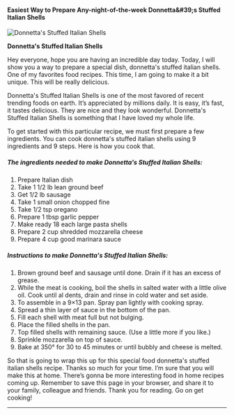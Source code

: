             

#### Easiest Way to Prepare Any-night-of-the-week Donnetta&amp;#39;s Stuffed Italian Shells

![Donnetta's Stuffed Italian Shells](https://img-global.cpcdn.com/recipes/5144917164687360/751x532cq70/donnettas-stuffed-italian-shells-recipe-main-photo.jpg)

**Donnetta's Stuffed Italian Shells**

Hey everyone, hope you are having an incredible day today. Today, I will show you a way to prepare a special dish, donnetta's stuffed italian shells. One of my favorites food recipes. This time, I am going to make it a bit unique. This will be really delicious.

Donnetta's Stuffed Italian Shells is one of the most favored of recent trending foods on earth. It’s appreciated by millions daily. It is easy, it’s fast, it tastes delicious. They are nice and they look wonderful. Donnetta's Stuffed Italian Shells is something that I have loved my whole life.

To get started with this particular recipe, we must first prepare a few ingredients. You can cook donnetta's stuffed italian shells using 9 ingredients and 9 steps. Here is how you cook that.

##### The ingredients needed to make Donnetta's Stuffed Italian Shells:

1.  Prepare Italian dish
2.  Take 1 1/2 lb lean ground beef
3.  Get 1/2 lb sausage
4.  Take 1 small onion chopped fine
5.  Take 1/2 tsp oregano
6.  Prepare 1 tbsp garlic pepper
7.  Make ready 18 each large pasta shells
8.  Prepare 2 cup shredded mozzarella cheese
9.  Prepare 4 cup good marinara sauce

##### Instructions to make Donnetta's Stuffed Italian Shells:

1.  Brown ground beef and sausage until done. Drain if it has an excess of grease.
2.  While the meat is cooking, boil the shells in salted water with a little olive oil. Cook until al dents, drain and rinse in cold water and set aside.
3.  To assemble in a 9×13 pan. Spray pan lightly with cooking spray.
4.  Spread a thin layer of sauce in the bottom of the pan.
5.  Fill each shell with meat full but not bulging.
6.  Place the filled shells in the pan.
7.  Top filled shells with remaining sauce. (Use a little more if you like.)
8.  Sprinkle mozzarella on top of sauce.
9.  Bake at 350° for 30 to 45 minutes or until bubbly and cheese is melted.

So that is going to wrap this up for this special food donnetta's stuffed italian shells recipe. Thanks so much for your time. I’m sure that you will make this at home. There’s gonna be more interesting food in home recipes coming up. Remember to save this page in your browser, and share it to your family, colleague and friends. Thank you for reading. Go on get cooking!

* * *